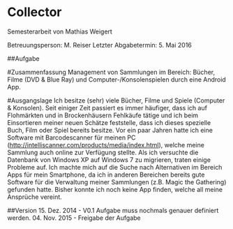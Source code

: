 Collector
=========

Semesterarbeit von Mathias Weigert

Betreuungsperson: M. Reiser
Letzter Abgabetermin: 5. Mai 2016

##Aufgabe

#Zusammenfassung
Management von Sammlungen im Bereich: Bücher, Filme (DVD & Blue Ray) 
und Computer-/Konsolenspielen durch eine Android App.

#Ausgangslage
Ich besitze (sehr) viele Bücher, Filme und Spiele (Computer & Konsolen). 
Seit einiger Zeit passiert es immer häufiger, dass ich auf Flohmärkten 
und in Brockenhäusern Fehlkäufe tätige und ich beim Einsortieren meiner 
neuen Schätze feststelle, dass ich dieses spezielle Buch, Film oder Spiel 
bereits besitze. Vor ein paar Jahren hatte ich eine Software mit Barcodescanner 
für meinen PC (http://intelliscanner.com/products/media/index.html), welche 
meine Sammlung auch online zur Verfügung stellte. Als ich versuchte die 
Datenbank von Windows XP auf Windows 7 zu migrieren, traten einige Probleme 
auf. Ich machte mich auf die Suche nach Alternativen im Bereich Apps für mein 
Smartphone, da ich in anderen Bereichen bereits gute Software für die Verwaltung 
meiner Sammlungen (z.B. Magic the Gathering) gefunden hatte. Bisher konnte ich 
noch keine App finden, welche all meine Ansprüche vereint.

##Version
 15. Dez. 2014 - V0.1 Aufgabe muss nochmals genauer definiert werden.
 04. Nov. 2015 - Freigabe der Aufgabe
